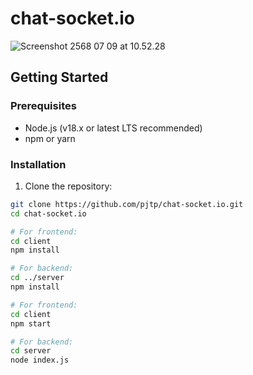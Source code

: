 # chat-socket.io

![Screenshot 2568 07 09 at 10.52.28](https://img5.pic.in.th/file/secure-sv1/Screenshot-2568-07-09-at-10.52.28.png)

## Getting Started

### Prerequisites

- Node.js (v18.x or latest LTS recommended)
- npm or yarn

### Installation

1. Clone the repository:

```bash
git clone https://github.com/pjtp/chat-socket.io.git
cd chat-socket.io

# For frontend:
cd client
npm install

# For backend:
cd ../server
npm install

# For frontend:
cd client
npm start

# For backend:
cd server
node index.js
```
